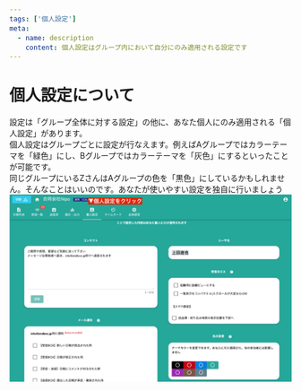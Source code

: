 ```yaml
---
tags: ['個人設定']
meta:
  - name: description
    content: 個人設定はグループ内において自分にのみ適用される設定です
---
```

# 個人設定について
設定は「グループ全体に対する設定」の他に、あなた個人にのみ適用される「個人設定」があります。  
個人設定はグループごとに設定が行なえます。例えばAグループではカラーテーマを「緑色」にし、Bグループではカラーテーマを「灰色」にするといったことが可能です。  
同じグループにいるZさんはAグループの色を「黒色」にしているかもしれません。そんなことはいいのです。あなたが使いやすい設定を独自に行いましょう
![メニューバーにある個人設定をクリックします](./setting/s1.png)
